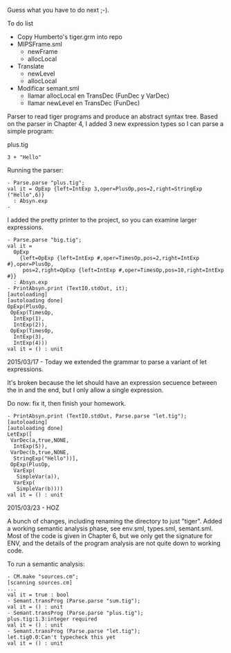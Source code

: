 Guess what you have to do next ;-).

To do list

- Copy Humberto's tiger.grm into repo
- MIPSFrame.sml
  - newFrame
  - allocLocal
- Translate 
  - newLevel
  - allocLocal
- Modificar semant.sml
  - llamar allocLocal en TransDec (FunDec y VarDec)
  - llamar newLevel en TransDec (FunDec)

Parser to read tiger programs and produce an abstract syntax
tree. Based on the parser in Chapter 4, I added 3 new expression types
so I can parse a simple program:

plus.tig
```
3 + "Hello"
```

Running the parser:
```
- Parse.parse "plus.tig";
val it = OpExp {left=IntExp 3,oper=PlusOp,pos=2,right=StringExp ("Hello",6)}
  : Absyn.exp
-
```

I added the pretty printer to the project, so you can examine larger
expressions.

```
- Parse.parse "big.tig";
val it =
  OpExp
    {left=OpExp {left=IntExp #,oper=TimesOp,pos=2,right=IntExp #},oper=PlusOp,
     pos=2,right=OpExp {left=IntExp #,oper=TimesOp,pos=10,right=IntExp #}}
  : Absyn.exp
- PrintAbsyn.print (TextIO.stdOut, it);
[autoloading]
[autoloading done]
OpExp(PlusOp,
 OpExp(TimesOp,
  IntExp(1),
  IntExp(2)),
 OpExp(TimesOp,
  IntExp(3),
  IntExp(4)))
val it = () : unit
```

2015/03/17 - Today we extended the grammar to parse a variant of let
expressions.

It's broken because the let should have an expression secuence between
the in and the end, but I only allow a single expression.

Do now: fix it, then finish your homework.

```
- PrintAbsyn.print (TextIO.stdOut, Parse.parse "let.tig");
[autoloading]
[autoloading done]
LetExp([
 VarDec(a,true,NONE,
  IntExp(5)),
 VarDec(b,true,NONE,
  StringExp("Hello"))],
 OpExp(PlusOp,
  VarExp(
   SimpleVar(a)),
  VarExp(
   SimpleVar(b))))
val it = () : unit
```
2015/03/23 - HOZ

A bunch of changes, including renaming the directory to just "tiger".
Added a working semantic analysis phase, see env.sml, types.sml, semant.sml.
Most of the code is given in Chapter 6, but we only get the signature for
ENV, and the details of the program analysis are not quite down to working
code.

To run a semantic analysis:

```
- CM.make "sources.cm";
[scanning sources.cm]
...
val it = true : bool
- Semant.transProg (Parse.parse "sum.tig");
val it = () : unit
- Semant.transProg (Parse.parse "plus.tig");
plus.tig:1.3:integer required
val it = () : unit
- Semant.transProg (Parse.parse "let.tig");
let.tig0.0:Can't typecheck this yet
val it = () : unit
```

